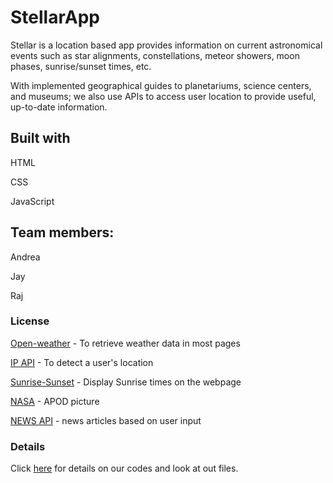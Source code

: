 # StellarApp

Stellar is a location based app provides information on current astronomical events such as star alignments, constellations, meteor showers, moon phases, sunrise/sunset times, etc.

With implemented geographical guides to planetariums, science centers, and museums; we also use APIs to access user location to provide useful, up-to-date information.

## Built with

HTML

CSS

JavaScript

## Team members:

Andrea

Jay

Raj

### License

[Open-weather](https://openweathermap.org/terms) - To retrieve weather data in most pages

[IP API](ipapi.co/json/) - To detect a user's location

[Sunrise-Sunset](https://sunrise-sunset.org/terms) - Display Sunrise times on the webpage

[NASA](https://www.nasa.gov/about/highlights/HP_Privacy.html) - APOD picture

[NEWS API](https://newsapi.org/terms) - news articles based on user input

### Details

Click [here](https://github.com/Livingnight/StellarApp) for details on our codes and look at out files.
